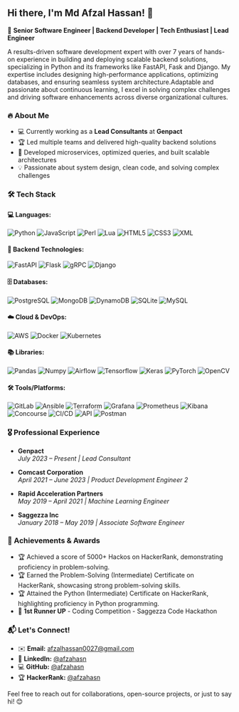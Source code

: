 ## Hi there, I'm Md Afzal Hassan! 👋  
🚀 **Senior Software Engineer | Backend Developer | Tech Enthusiast | Lead Engineer**

A results-driven software development expert with over 7 years of hands-on experience in building and deploying scalable backend solutions, specializing in Python and its frameworks like FastAPI, Fask and Django. My expertise includes designing high-performance applications, optimizing databases, and ensuring seamless system architecture.Adaptable and passionate about continuous learning, I excel in solving complex challenges and driving software enhancements across diverse organizational cultures.

### 🔥 About Me
- 💻 Currently working as a **Lead Consultants** at **Genpact**  
- 🏆 Led multiple teams and delivered high-quality backend solutions  
- 🚀 Developed microservices, optimized queries, and built scalable architectures  
- 💡 Passionate about system design, clean code, and solving complex challenges  

### 🛠️ Tech Stack  

#### 💻 Languages:
![Python](https://img.shields.io/badge/-Python-3776AB?logo=python&logoColor=white)  ![JavaScript](https://img.shields.io/badge/-JavaScript-F7DF1E?logo=javascript&logoColor=black)  ![Perl](https://img.shields.io/badge/-Perl-39457E?logo=perl&logoColor=white)  ![Lua](https://img.shields.io/badge/-Lua-2C2D72?logo=lua&logoColor=white)  ![HTML5](https://img.shields.io/badge/-HTML-E34F26?logo=html5&logoColor=white)  ![CSS3](https://img.shields.io/badge/-CSS-1572B6?logo=css3&logoColor=white)  ![XML](https://img.shields.io/badge/-XML-8A2BE2?logo=html5&logoColor=white)  
#### 🔧 Backend Technologies:
![FastAPI](https://img.shields.io/badge/-FastAPI-009688?logo=fastapi&logoColor=white)  ![Flask](https://img.shields.io/badge/-Flask-000000?logo=flask&logoColor=white)  ![gRPC](https://img.shields.io/badge/-gRPC-4285F4?logo=grpc&logoColor=white)  ![Django](https://img.shields.io/badge/-Django-092E20?logo=django&logoColor=white)  
#### 🗄️ Databases:
![PostgreSQL](https://img.shields.io/badge/-PostgreSQL-4169E1?logo=postgresql&logoColor=white)  ![MongoDB](https://img.shields.io/badge/-MongoDB-47A248?logo=mongodb&logoColor=white)  ![DynamoDB](https://img.shields.io/badge/-DynamoDB-4053D6?logo=amazondynamodb&logoColor=white)  ![SQLite](https://img.shields.io/badge/-SQLite-003B57?logo=sqlite&logoColor=white)  ![MySQL](https://img.shields.io/badge/-MySQL-4479A1?logo=mysql&logoColor=white)  
#### ☁️ Cloud & DevOps:
![AWS](https://img.shields.io/badge/-AWS-232F3E?logo=amazonaws&logoColor=white)  ![Docker](https://img.shields.io/badge/-Docker-2496ED?logo=docker&logoColor=white)  ![Kubernetes](https://img.shields.io/badge/-Kubernetes-326CE5?logo=kubernetes&logoColor=white)  
#### 📚 Libraries:
![Pandas](https://img.shields.io/badge/-Pandas-150458?logo=pandas&logoColor=white)  ![Numpy](https://img.shields.io/badge/-Numpy-013243?logo=numpy&logoColor=white)  ![Airflow](https://img.shields.io/badge/-Airflow-017CEE?logo=apacheairflow&logoColor=white)  ![Tensorflow](https://img.shields.io/badge/-TensorFlow-FF6F00?logo=tensorflow&logoColor=white)  ![Keras](https://img.shields.io/badge/-Keras-D00000?logo=keras&logoColor=white)  ![PyTorch](https://img.shields.io/badge/-PyTorch-EE4C2C?logo=pytorch&logoColor=white)  ![OpenCV](https://img.shields.io/badge/-OpenCV-5C3EE8?logo=opencv&logoColor=white)  
#### 🛠️ Tools/Platforms:
![GitLab](https://img.shields.io/badge/-GitLab-FC6D26?logo=gitlab&logoColor=white)  ![Ansible](https://img.shields.io/badge/-Ansible-EE0000?logo=ansible&logoColor=white)  ![Terraform](https://img.shields.io/badge/-Terraform-623CE4?logo=terraform&logoColor=white)  ![Grafana](https://img.shields.io/badge/-Grafana-F46800?logo=grafana&logoColor=white)  ![Prometheus](https://img.shields.io/badge/-Prometheus-E6522C?logo=prometheus&logoColor=white)  ![Kibana](https://img.shields.io/badge/-Kibana-005571?logo=kibana&logoColor=white)  ![Concourse](https://img.shields.io/badge/-Concourse-3399FF?logo=concourse&logoColor=white)  ![CI/CD](https://img.shields.io/badge/-CI/CD-00875A?logo=continuousintegration&logoColor=white)  ![API](https://img.shields.io/badge/-API-FF6D00?logo=web&logoColor=white)  ![Postman](https://img.shields.io/badge/-Postman-FF6C37?logo=postman&logoColor=white)  

### 🎖️ Professional Experience  

- **Genpact**  
  _July 2023 – Present | Lead Consultant_  

- **Comcast Corporation**  
  _April 2021 – June 2023 | Product Development Engineer 2_  

- **Rapid Acceleration Partners**  
  _May 2019 – April 2021 | Machine Learning Engineer_  

- **Saggezza Inc**  
  _January 2018 – May 2019 | Associate Software Engineer_

### 🏅 Achievements & Awards  
- 🏆 Achieved a score of 5000+ Hackos on HackerRank, demonstrating proficiency in problem-solving.  
- 🏆 Earned the Problem-Solving (Intermediate) Certificate on HackerRank, showcasing strong problem-solving skills.
- 🏆 Attained the Python (Intermediate) Certificate on HackerRank, highlighting proficiency in Python programming.
- 🥇 **1st Runner UP** - Coding Competition - Saggezza Code Hackathon

### 📬 Let's Connect!  
- ✉️ **Email:** afzalhassan0027@gmail.com
- 💼 **LinkedIn:** [@afzahasn](https://www.linkedin.com/in/afzalhasn)  
- 💻 **GitHub:** [@afzahasn](https://github.com/afzalhasn)  
- 🏆 **HackerRank:** [@afzahasn](https://www.hackerrank.com/profile/afzalhasn)  

Feel free to reach out for collaborations, open-source projects, or just to say hi! 😊

